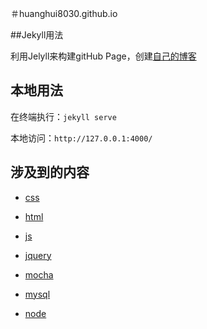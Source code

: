 ＃huanghui8030.github.io

##Jekyll用法

利用Jelyll来构建gitHub Page，创建[自己的博客](http://huanghui8030.github.io/)

## 本地用法

在终端执行：`jekyll serve`

本地访问：`http://127.0.0.1:4000/`



## 涉及到的内容

- [css](http://huanghui8030.github.io/css/)

- [html](http://huanghui8030.github.io/html/)

- [js](http://huanghui8030.github.io/js)

- [jquery](http://huanghui8030.github.io/jquery/)

- [mocha](http://huanghui8030.github.io/mocha/)

- [mysql](http://huanghui8030.github.io/mysql/)

- [node](http://huanghui8030.github.io/node/)

  ​

  ​



